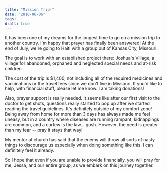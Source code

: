 ```yaml
---
title: "Mission Trip!"
date: "2010-06-06"
tags:
draft: true
---
```


It has been one of my dreams for the longest time to go on a mission trip to another country.  I'm happy that prayer has finally been answered!  At the end of July, we're going to Haiti with a group out of Kansas City, Missouri.

The goal is to work with an established project there: Joshua's Village, a village for abandoned, orphaned and neglected special needs and at-risk children.

The cost of the trip is $1,400, not including all of the required medicines and vaccinations or the travel fees since we don't live in Missouri.  If you'd like to help, with financial stuff, please let me know.  I am taking donations!

Also, prayer support is really needed.  It seems like after our first visit to the doctor to get shots, questions really started to pop up after we started reading the travel guidelines.  It's definitely outside of my comfort zone!  Being away from home for more than 3 days has always made me feel uneasy, but in a country where diseases are running rampant, kidnappings are common, and a curfew is the law... gosh.  However, the need is greater than my fear -- pray it stays that way!

My mentor at church has said that the enemy will throw all sorts of nasty things to discourage us especially when doing something like this.  I can definitely feel it already.

So I hope that even if you are unable to provide financially, you will pray for me, Jessa, and our entire group, as we embark on this journey together.
